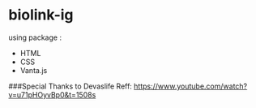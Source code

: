 # biolink-ig
using package :
- HTML
- CSS
- Vanta.js


###Special Thanks to Devaslife
Reff: https://www.youtube.com/watch?v=u71pHOyvBp0&t=1508s